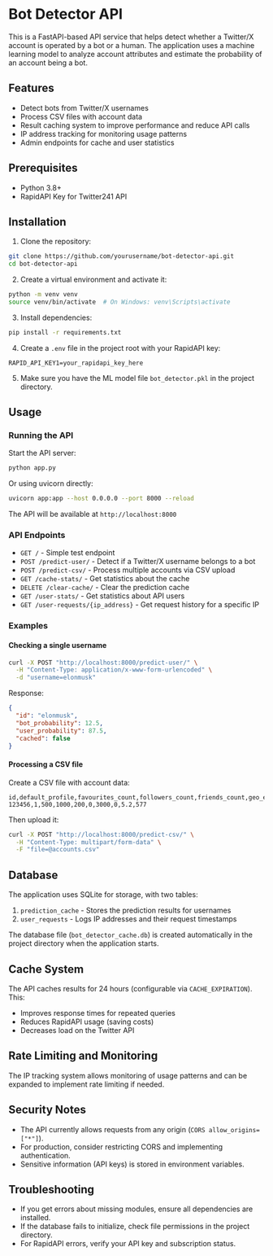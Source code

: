 # Bot Detector API

This is a FastAPI-based API service that helps detect whether a Twitter/X account is operated by a bot or a human. The application uses a machine learning model to analyze account attributes and estimate the probability of an account being a bot.

## Features

- Detect bots from Twitter/X usernames
- Process CSV files with account data
- Result caching system to improve performance and reduce API calls
- IP address tracking for monitoring usage patterns
- Admin endpoints for cache and user statistics

## Prerequisites

- Python 3.8+
- RapidAPI Key for Twitter241 API

## Installation

1. Clone the repository:
```bash
git clone https://github.com/yourusername/bot-detector-api.git
cd bot-detector-api
```

2. Create a virtual environment and activate it:
```bash
python -m venv venv
source venv/bin/activate  # On Windows: venv\Scripts\activate
```

3. Install dependencies:
```bash
pip install -r requirements.txt
```

4. Create a `.env` file in the project root with your RapidAPI key:
```
RAPID_API_KEY1=your_rapidapi_key_here
```

5. Make sure you have the ML model file `bot_detector.pkl` in the project directory.

## Usage

### Running the API

Start the API server:

```bash
python app.py
```

Or using uvicorn directly:

```bash
uvicorn app:app --host 0.0.0.0 --port 8000 --reload
```

The API will be available at `http://localhost:8000`

### API Endpoints

- `GET /` - Simple test endpoint
- `POST /predict-user/` - Detect if a Twitter/X username belongs to a bot
- `POST /predict-csv/` - Process multiple accounts via CSV upload
- `GET /cache-stats/` - Get statistics about the cache
- `DELETE /clear-cache/` - Clear the prediction cache
- `GET /user-stats/` - Get statistics about API users
- `GET /user-requests/{ip_address}` - Get request history for a specific IP

### Examples

#### Checking a single username

```bash
curl -X POST "http://localhost:8000/predict-user/" \
  -H "Content-Type: application/x-www-form-urlencoded" \
  -d "username=elonmusk"
```

Response:
```json
{
  "id": "elonmusk",
  "bot_probability": 12.5,
  "user_probability": 87.5,
  "cached": false
}
```

#### Processing a CSV file

Create a CSV file with account data:
```csv
id,default_profile,favourites_count,followers_count,friends_count,geo_enabled,statuses_count,verified,avg_tweets_per_day,account_age_days
123456,1,500,1000,200,0,3000,0,5.2,577
```

Then upload it:
```bash
curl -X POST "http://localhost:8000/predict-csv/" \
  -H "Content-Type: multipart/form-data" \
  -F "file=@accounts.csv"
```

## Database

The application uses SQLite for storage, with two tables:

1. `prediction_cache` - Stores the prediction results for usernames
2. `user_requests` - Logs IP addresses and their request timestamps

The database file (`bot_detector_cache.db`) is created automatically in the project directory when the application starts.

## Cache System

The API caches results for 24 hours (configurable via `CACHE_EXPIRATION`). This:
- Improves response times for repeated queries
- Reduces RapidAPI usage (saving costs)
- Decreases load on the Twitter API

## Rate Limiting and Monitoring

The IP tracking system allows monitoring of usage patterns and can be expanded to implement rate limiting if needed.

## Security Notes

- The API currently allows requests from any origin (`CORS allow_origins=["*"]`).
- For production, consider restricting CORS and implementing authentication.
- Sensitive information (API keys) is stored in environment variables.

## Troubleshooting

- If you get errors about missing modules, ensure all dependencies are installed.
- If the database fails to initialize, check file permissions in the project directory.
- For RapidAPI errors, verify your API key and subscription status.
